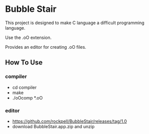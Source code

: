 # Bubble Stair

This project is designed to make C language a difficult programming language.

Use the .oO extension.

Provides an editor for creating .oO files.

## How To Use
### compiler
- cd compiler
- make
- ./oOcomp *.oO
### editor
- https://github.com/rockpell/BubbleStair/releases/tag/1.0
- download BubbleStair.app.zip and unzip
